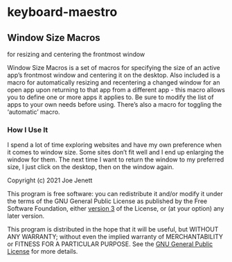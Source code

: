 # keyboard-maestro
## Window Size Macros
for resizing and centering the frontmost window  
  
Window Size Macros is a set of macros for specifying the size of an active app’s frontmost window and centering it on the desktop. Also included is a macro for automatically resizing and recentering a changed window for an open app upon returning to that app from a different app - this macro allows you to define one or more apps it applies to. Be sure to modify the list of apps to your own needs before using. There’s also a macro for toggling the ‘automatic’ macro.
### How I Use It  
I spend a lot of time exploring websites and have my own preference when it comes to window size. Some sites don’t fit well and I end up enlarging the window for them. The next time I want to return the window to my preferred size, I just click on the desktop, then on the window again.  

Copyright (c) 2021 Joe Jenett  

This program is free software: you can redistribute it and/or modify it under the terms of the GNU General Public License as published by the Free Software Foundation, either <a href="https://github.com/joejenett/keyboard-maestro/blob/main/LICENSE">version 3</a> of the License, or (at your option) any later version.  

This program is distributed in the hope that it will be useful, but WITHOUT ANY WARRANTY; without even the implied warranty of MERCHANTABILITY or FITNESS FOR A PARTICULAR PURPOSE.  See the <a href="https://www.gnu.org/licenses/#GPL">GNU General Public License</a> for more details.  


